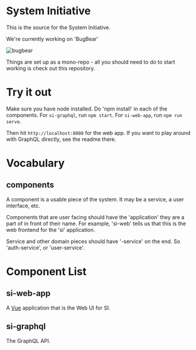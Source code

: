 # System Initiative

This is the source for the System Initiative.

We're currently working on 'BugBear'

![bugbear](https://i.pinimg.com/736x/2b/95/f0/2b95f05d3c62ccd4be854b567a7592e1--fantasy-creatures-mythical-creatures.jpg)

Things are set up as a mono-repo - all you should need to do to start working
is check out this repository. 

# Try it out

Make sure you have node installed. Do 'npm install' in each of the components. For
`si-graphql`, run `npm start`. For `si-web-app`, run `npm run serve`. 

Then hit `http://localhost:8080` for the web app. If you want to play around with
GraphQL directly, see the readme there.

# Vocabulary

## components

A component is a usable piece of the system. It may be a service, a user
interface, etc.

Components that are user facing should have the 'application' they are a part of
in front of their name. For example, 'si-web' tells us that this is the web
frontend for the 'si' application.

Service and other domain pieces should have '-service' on the end. So 'auth-service',
or 'user-service'.

# Component List

## si-web-app

A [Vue](https://vuejs.org) application that is the Web UI for SI. 

## si-graphql

The GraphQL API.
